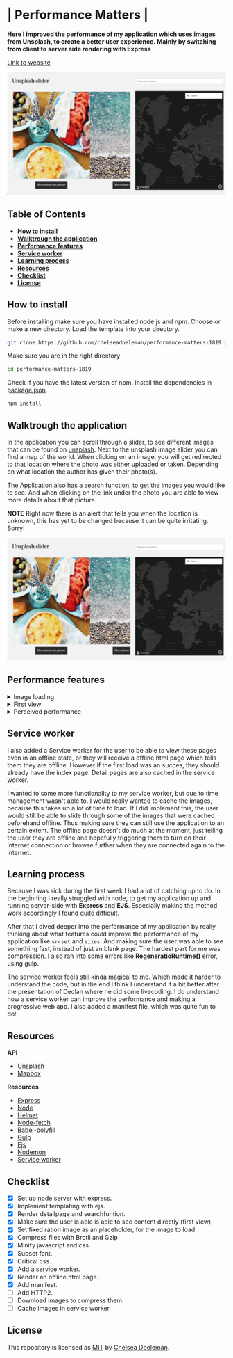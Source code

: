# | Performance Matters |

**Here I improved the performance of my application which uses images from Unsplash, to create a better user experience. Mainly by switching from client to server side rendering with Express**

[Link to website](https://unsplash-slider.herokuapp.com/)

![Unsplash slider](./docs/unsplash.png)


## Table of Contents
* **[How to install](#how-to-install)** 
* **[Walktrough the application](#walk-trough-the-application)** 
* **[Performance features](#performance-features)**
* **[Service worker](#service-worker)**
* **[Learning process](#learning-process)**
* **[Resources](#resources)**
* **[Checklist](#checklist)**
* **[License](#license)**

## How to install

Before installing make sure you have installed node.js and npm.
Choose or make a new directory.
Load the template into your directory.

```bash
git clone https://github.com/chelseadoeleman/performance-matters-1819.git
```

Make sure you are in the right directory 
```bash
cd performance-matters-1819
```

Check if you have the latest version of npm.
Install the dependencies in [package.json](./package.json)
```bash
npm install
```

## Walktrough the application

In the application you can scroll through a slider, to see different images that can be found on [unsplash](https://unsplash.com/). Next to the unsplash image slider you can find a map of the world. When clicking on an image, you will get redirected to that location where the photo was either uploaded or taken. Depending on what location the author has given their photo(s). 

The Application also has a search function, to get the images you would like to see. And when clicking on the link under the photo you are able to view more details about that picture.

**NOTE** Right now there is an alert that tells you when the location is unknown, this has yet to be changed because it can be quite irritating. Sorry!

![Unsplash slider](./docs/unsplash.png)


## Performance features

<details>
  <summary> Image loading</summary>

  #### Image loading

  When entering the page you weren't able to see what content will be shown on the page because of the loading time. So I set a standard width of an image, so that the outline of those images will be shown on load. I also picked a color which is defined in the API as a specific color for that image. Whether this is the most prominent color in that image I don't know for sure.

![Image ratio](./docs/imageRatio.png)

</details>

<details>
  <summary> First view</summary>

  #### First view

  Image loading is also a part of this, but I also made sure the textual content of a page is shown on load. By setting a default font, the user will get the content faster, eventhough not everything is functional yet. Now the user is able to get their contest fast. The first content is painted in about **500ms**. Which is quite fast, considering is load all the images which take up to **73 MB**, definitely excessive.

  ![First view](./docs/firstview.png)

</details>


<details>
  <summary> Perceived performance</summary>

  #### Perceived performance

  To make the page load faster I minified and compressed by files, so the loading time will be faster. I also set ```srcset``` and ```sizes``` on the images, so that when the user is using a smaller viewport smaller images will be inserted instead of an higher resolution. By doing this the transferred files went from 70.6mb to 13.2mb. This is a much smaller amount. And decreases the loading time drastically. I compressed the files with brotli and gzip.

  After I set srcset and sizes the statics of progressive web app became drastically worse, than before. This is because it now loads, more image sizes. So instead of **73 MB** it now loads up to **82 MB**. However on a mobile device it will be able to load faster, so it is still a win. Because images change all the time the sometimes the transfered files will be more MB or less, then specified above.

  Overall I didn't see much change when everything enhanced, because the images are the main reason it is not a very fast application. Also Mapbox takes some time load, which is unfortunate.

  To give you an better insight in how wonky it can be I performed an audit, just 1 minute after the other. The end results were both completely different.

  ![Audit](./docs/audit1.png)

  ![Audit](./docs/audit2.png)


</details>



## Service worker

I also added a Service worker for the user to be able to view these pages even in an offline state, or they will receive a offline html page which tells them they are offline. However if the first load was an succes, they should already have the index page. Detail pages are also cached in the service worker.

I wanted to some more functionality to my service worker, but due to time management wasn't able to. I would really wanted to cache the images, because this takes up a lot of time to load. If I did implement this, the user would still be able to slide through some of the images that were cached beforehand offline. Thus making sure they can still use the application to an certain extent. The offline page doesn't do much at the moment, just telling the user they are offline and hopefully triggering them to turn on their internet connection or browse further when they are connected again to the internet.

## Learning process

Because I was sick during the first week I had a lot of catching up to do. In the beginning I really struggled with node, to get my application up and running server-side with **Express** and **EJS**. Especially making the method work accordingly I found quite difficult. 

After that I dived deeper into the performance of my application by really thinking about what features could improve the performance of my application like ```srcset``` and ```sizes```. And making sure the user was able to see something fast, instead of just an blank page. The hardest part for me was compression. I also ran into some errors like **RegeneratioRuntime()** error, using gulp.

The service worker feels still kinda magical to me. Which made it harder to understand the code, but in the end I think I understand it a bit better after the presentation of Declan where he did some livecoding. I do understand how a service worker can improve the performance and making a progressive web app. I also added a manifest file, which was quite fun to do!

## Resources

**API**
* [Unsplash](https://unsplash.com/developers)
* [Mapbox](https://www.mapbox.com/)

**Resources**
* [Express](https://expressjs.com/)
* [Node](https://nodejs.org/en/)
* [Helmet](https://github.com/helmetjs/helmet)
* [Node-fetch](https://www.npmjs.com/package/node-fetch)
* [Babel-polyfill](https://cdnjs.com/libraries/babel-polyfill)
* [Gulp](https://gulpjs.com/)
* [Ejs](https://ejs.co/)
* [Nodemon](https://nodemon.io/)
* [Service worker](https://developers.google.com/web/fundamentals/primers/service-workers/#you_need_https)


## Checklist
- [x] Set up node server with express.
- [x] Implement templating with ejs.
- [x] Render detailpage and searchfuntion.
- [x] Make sure the user is able is able to see content directly (first view)
- [x] Set fixed ration image as an placeholder, for the image to load.
- [x] Compress files with Brotli and Gzip
- [x] Minify javascript and css.
- [x] Subset font.
- [x] Critical css.
- [x] Add a service worker.
- [x] Render an offline html page.
- [x] Add manifest.
- [ ] Add HTTP2.
- [ ] Download images to compress them.
- [ ] Cache images in service worker.

## License
This repository is licensed as [MIT](LICENSE) by [Chelsea Doeleman](https://github.com/chelseadoeleman).
